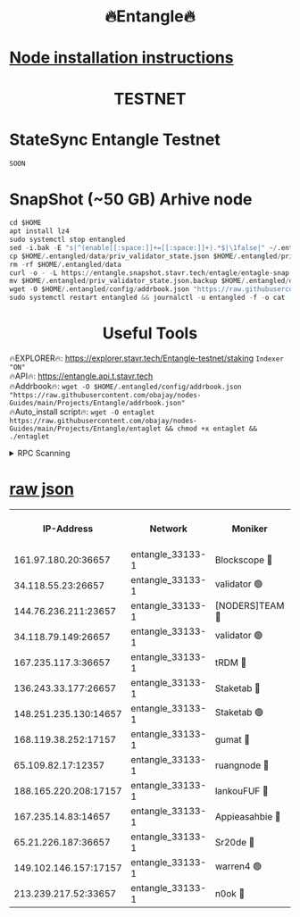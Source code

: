 <h1 align="center"> 🔥Entangle🔥</h1>

[Node installation instructions](https://github.com/obajay/nodes-Guides/tree/main/Projects/Entangle)
=

<h1 align="center"> TESTNET</h1>

# StateSync Entangle Testnet
```python
SOON
```
# SnapShot (~50 GB) Arhive node
```python
cd $HOME
apt install lz4
sudo systemctl stop entangled
sed -i.bak -E "s|^(enable[[:space:]]+=[[:space:]]+).*$|\1false|" ~/.entangled/config/config.toml
cp $HOME/.entangled/data/priv_validator_state.json $HOME/.entangled/priv_validator_state.json.backup
rm -rf $HOME/.entangled/data
curl -o - -L https://entangle.snapshot.stavr.tech/entagle/entagle-snap.tar.lz4 | lz4 -c -d - | tar -x -C $HOME/.entangled --strip-components 2
mv $HOME/.entangled/priv_validator_state.json.backup $HOME/.entangled/data/priv_validator_state.json
wget -O $HOME/.entangled/config/addrbook.json "https://raw.githubusercontent.com/obajay/nodes-Guides/main/Projects/Entangle/addrbook.json"
sudo systemctl restart entangled && journalctl -u entangled -f -o cat
```
 <h1 align="center"> Useful Tools</h1>
 
🔥EXPLORER🔥: https://explorer.stavr.tech/Entangle-testnet/staking        `Indexer "ON"` \
🔥API🔥:      https://entangle.api.t.stavr.tech \
🔥Addrbook🔥: ```wget -O $HOME/.entangled/config/addrbook.json "https://raw.githubusercontent.com/obajay/nodes-Guides/main/Projects/Entangle/addrbook.json"``` \
🔥Auto_install script🔥:  `wget -O entaglet https://raw.githubusercontent.com/obajay/nodes-Guides/main/Projects/Entangle/entaglet && chmod +x entaglet && ./entaglet`


<details>
<summary>RPC Scanning</summary>

<h2 align="center"> We scan nodes in real time every 4 hours. And we provide the final result of RPC endpoints.
We cannot influence the operation of these nodes in any way. </h2>


```python
If Voting Power is higher than 0 --> then the Node is a validator of the network and may be subject to attack and be a potential threat to the chain.
```
```python
We marked such validators with a red symbol
```

</details>

[raw json](https://rpc-check.entangt.stavr.tech/entangt/rpc-entangt-result.json)
=


<table><tr><th>IP-Address</th><th>Network</th><th>Moniker</th><th>Latest Block Height</th><th>Earliest Block Height</th><th>Catching Up</th><th>Tx Index</th><th>Voting Power</th><th>Scan Time</th></tr><tr><td>161.97.180.20:36657</td><td>entangle_33133-1</td><td>Blockscope 🔴</td><td>2254074</td><td>1</td><td>False</td><td>off</td><td>294511135197863</td><td>2024-02-18T16:40:23.989079672UTC</td></tr><tr><td>34.118.55.23:26657</td><td>entangle_33133-1</td><td>validator 🟢</td><td>2254074</td><td>1</td><td>False</td><td>on</td><td>0</td><td>2024-02-18T16:40:24.791479209UTC</td></tr><tr><td>144.76.236.211:23657</td><td>entangle_33133-1</td><td>[NODERS]TEAM 🔴</td><td>2254076</td><td>1</td><td>False</td><td>off</td><td>27067438816483199</td><td>2024-02-18T16:40:34.333658684UTC</td></tr><tr><td>34.118.79.149:26657</td><td>entangle_33133-1</td><td>validator 🟢</td><td>2254078</td><td>1</td><td>False</td><td>on</td><td>0</td><td>2024-02-18T16:40:42.879218350UTC</td></tr><tr><td>167.235.117.3:36657</td><td>entangle_33133-1</td><td>tRDM 🔴</td><td>2254079</td><td>1</td><td>False</td><td>on</td><td>187241558690093</td><td>2024-02-18T16:40:45.554400206UTC</td></tr><tr><td>136.243.33.177:26657</td><td>entangle_33133-1</td><td>Staketab 🔴</td><td>2254077</td><td>660001</td><td>False</td><td>on</td><td>155670348653408</td><td>2024-02-18T16:40:36.678751715UTC</td></tr><tr><td>148.251.235.130:14657</td><td>entangle_33133-1</td><td>Staketab 🟢</td><td>2254074</td><td>660801</td><td>False</td><td>on</td><td>0</td><td>2024-02-18T16:40:23.268334830UTC</td></tr><tr><td>168.119.38.252:17157</td><td>entangle_33133-1</td><td>gumat 🔴</td><td>2254074</td><td>962001</td><td>False</td><td>on</td><td>333676916136195</td><td>2024-02-18T16:40:27.079687067UTC</td></tr><tr><td>65.109.82.17:12357</td><td>entangle_33133-1</td><td>ruangnode 🔴</td><td>2254074</td><td>1312001</td><td>False</td><td>off</td><td>506838787258745</td><td>2024-02-18T16:40:24.447461599UTC</td></tr><tr><td>188.165.220.208:17157</td><td>entangle_33133-1</td><td>lankouFUF 🔴</td><td>2254074</td><td>1910001</td><td>False</td><td>off</td><td>314617196538197</td><td>2024-02-18T16:40:27.496357182UTC</td></tr><tr><td>167.235.14.83:14657</td><td>entangle_33133-1</td><td>Appieasahbie 🔴</td><td>2254079</td><td>2042001</td><td>False</td><td>on</td><td>43255804010162575</td><td>2024-02-18T16:40:45.169656034UTC</td></tr><tr><td>65.21.226.187:36657</td><td>entangle_33133-1</td><td>Sr20de 🔴</td><td>2254074</td><td>2049001</td><td>False</td><td>off</td><td>19421663940529</td><td>2024-02-18T16:40:23.649216010UTC</td></tr><tr><td>149.102.146.157:17157</td><td>entangle_33133-1</td><td>warren4 🟢</td><td>2254076</td><td>2098001</td><td>False</td><td>on</td><td>0</td><td>2024-02-18T16:40:34.038142586UTC</td></tr><tr><td>213.239.217.52:33657</td><td>entangle_33133-1</td><td>n0ok 🔴</td><td>2254077</td><td>2154077</td><td>False</td><td>off</td><td>46591143714964852</td><td>2024-02-18T16:40:40.449579520UTC</td></tr></table>
